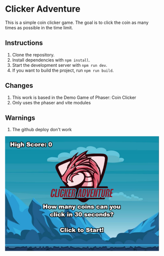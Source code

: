 # Clicker Adventure

This is a simple coin clicker game. The goal is to click the coin as many times as possible in the time limit.

## Instructions

1. Clone the repository.
2. Install dependencies with `npm install`.
3. Start the development server with `npm run dev`.
4. If you want to build the project, run `npm run build`.

## Changes

1. This work is based in the Demo Game of Phaser: Coin Clicker
2. Only uses the phaser and vite modules

## Warnings

1. The github deploy don't work

![screenshot](screenshot.png)